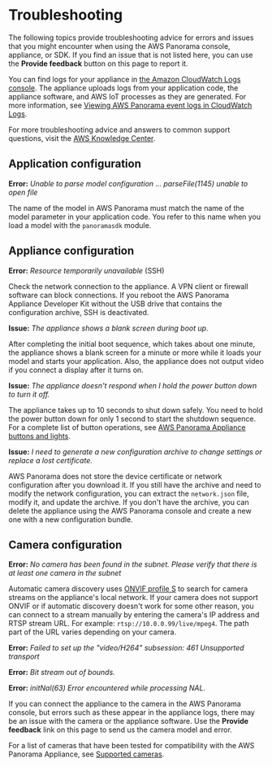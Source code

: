 # Troubleshooting<a name="panorama-troubleshooting"></a>

The following topics provide troubleshooting advice for errors and issues that you might encounter when using the AWS Panorama console, appliance, or SDK\. If you find an issue that is not listed here, you can use the **Provide feedback** button on this page to report it\.

You can find logs for your appliance in [the Amazon CloudWatch Logs console](https://console.aws.amazon.com/cloudwatch/home#logsV2:log-groups)\. The appliance uploads logs from your application code, the appliance software, and AWS IoT processes as they are generated\. For more information, see [Viewing AWS Panorama event logs in CloudWatch Logs](monitoring-logging.md)\.

For more troubleshooting advice and answers to common support questions, visit the [AWS Knowledge Center](https://aws.amazon.com/premiumsupport/knowledge-center/)\.

## Application configuration<a name="troubleshooting-application"></a>

**Error:** *Unable to parse model configuration \.\.\. parseFile\(1145\) unable to open file*

The name of the model in AWS Panorama must match the name of the model parameter in your application code\. You refer to this name when you load a model with the `panoramasdk` module\.

## Appliance configuration<a name="troubleshooting-appliance"></a>

**Error:** *Resource temporarily unavailable* \(SSH\)

Check the network connection to the appliance\. A VPN client or firewall software can block connections\. If you reboot the AWS Panorama Appliance Developer Kit without the USB drive that contains the configuration archive, SSH is deactivated\.

**Issue:** *The appliance shows a blank screen during boot up\.*

After completing the initial boot sequence, which takes about one minute, the appliance shows a blank screen for a minute or more while it loads your model and starts your application\. Also, the appliance does not output video if you connect a display after it turns on\.

**Issue:** *The appliance doesn't respond when I hold the power button down to turn it off\.*

The appliance takes up to 10 seconds to shut down safely\. You need to hold the power button down for only 1 second to start the shutdown sequence\. For a complete list of button operations, see [AWS Panorama Appliance buttons and lights](appliance-buttons.md)\.

**Issue:** *I need to generate a new configuration archive to change settings or replace a lost certificate\.*

AWS Panorama does not store the device certificate or network configuration after you download it\. If you still have the archive and need to modify the network configuration, you can extract the `network.json` file, modify it, and update the archive\. If you don't have the archive, you can delete the appliance using the AWS Panorama console and create a new one with a new configuration bundle\.

## Camera configuration<a name="troubleshooting-camera"></a>

**Error:** *No camera has been found in the subnet\. Please verify that there is at least one camera in the subnet*

Automatic camera discovery uses [ONVIF profile S](https://www.onvif.org/conformant-products/) to search for camera streams on the appliance's local network\. If your camera does not support ONVIF or if automatic discovery doesn't work for some other reason, you can connect to a stream manually by entering the camera's IP address and RTSP stream URL\. For example: `rtsp://10.0.0.99/live/mpeg4`\. The path part of the URL varies depending on your camera\.

**Error:** *Failed to set up the "video/H264" subsession: 461 Unsupported transport*

**Error:** *Bit stream out of bounds\.*

**Error:** *initNal\(63\) Error encountered while processing NAL\.*

If you can connect the appliance to the camera in the AWS Panorama console, but errors such as these appear in the appliance logs, there may be an issue with the camera or the appliance software\. Use the **Provide feedback** link on this page to send us the camera model and error\.

For a list of cameras that have been tested for compatibility with the AWS Panorama Appliance, see [Supported cameras](gettingstarted-compatibility.md#gettingstarted-compatibility-cameras)\.